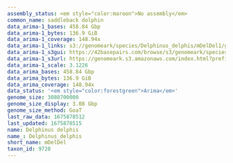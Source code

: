 ```yaml
---
assembly_status: <em style="color:maroon">No assembly</em>
common_name: saddleback dolphin
data_arima-1_bases: 458.84 Gbp
data_arima-1_bytes: 136.9 GiB
data_arima-1_coverage: 148.94x
data_arima-1_links: s3://genomeark/species/Delphinus_delphis/mDelDel1/genomic_data/arima/<br>
data_arima-1_s3gui: https://42basepairs.com/browse/s3/genomeark/species/Delphinus_delphis/mDelDel1/genomic_data/arima/
data_arima-1_s3url: https://genomeark.s3.amazonaws.com/index.html?prefix=species/Delphinus_delphis/mDelDel1/genomic_data/arima/
data_arima-1_scale: 3.1226
data_arima_bases: 458.84 Gbp
data_arima_bytes: 136.9 GiB
data_arima_coverage: 148.94x
data_status: '<em style="color:forestgreen">Arima</em>'
genome_size: 3080700000
genome_size_display: 3.08 Gbp
genome_size_method: GoaT
last_raw_data: 1675878512
last_updated: 1675878515
name: Delphinus delphis
name_: Delphinus_delphis
short_name: mDelDel
taxon_id: 9728
---
```

